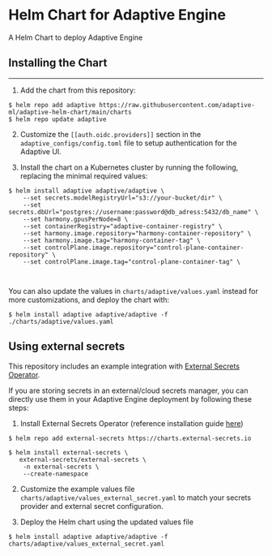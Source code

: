 # Helm Chart for Adaptive Engine
A Helm Chart to deploy Adaptive Engine

## Installing the Chart
-----------------------
1. Add the chart from this repository:

```
$ helm repo add adaptive https://raw.githubusercontent.com/adaptive-ml/adaptive-helm-chart/main/charts
$ helm repo update adaptive
```

2. Customize the `[[auth.oidc.providers]]` section in the `adaptive_configs/config.toml` file to setup authentication for the Adaptive UI.

3. Install the chart on a Kubernetes cluster by running the following, replacing the minimal required values:
```
$ helm install adaptive adaptive/adaptive \
    --set secrets.modelRegistryUrl="s3://your-bucket/dir" \
    --set secrets.dbUrl="postgres://username:password@db_adress:5432/db_name" \
    --set harmony.gpusPerNode=8 \
    --set containerRegistry="adaptive-container-registry" \
    --set harmony.image.repository="harmony-container-repository" \
    --set harmony.image.tag="harmony-container-tag" \
    --set controlPlane.image.repository="control-plane-container-repository" \
    --set controlPlane.image.tag="control-plane-container-tag" \

    
```
You can also update the values in `charts/adaptive/values.yaml` instead for more customizations, and deploy the chart with:
```
$ helm install adaptive adaptive/adaptive -f ./charts/adaptive/values.yaml
```

## Using external secrets
This repository includes an example integration with [External Secrets Operator](https://external-secrets.io/latest/).

If you are storing secrets in an external/cloud secrets manager, you can directly use them in your Adaptive Engine deployment by following these steps:

1. Install External Secrets Operator (reference installation guide [here](https://external-secrets.io/latest/introduction/getting-started/))
```
$ helm repo add external-secrets https://charts.external-secrets.io

$ helm install external-secrets \
   external-secrets/external-secrets \
    -n external-secrets \
    --create-namespace
```

2. Customize the example values file `charts/adaptive/values_external_secret.yaml` to match your secrets provider and external secret configuration.


3. Deploy the Helm chart using the updated values file
```
$ helm install adaptive adaptive/adaptive -f charts/adaptive/values_external_secret.yaml
```

 






